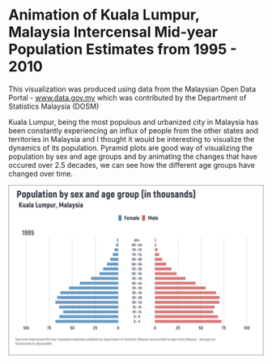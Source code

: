 # Animation of Kuala Lumpur, Malaysia Intercensal Mid-year Population Estimates from 1995 - 2010

This visualization was produced using data from the Malaysian Open Data Portal - www.data.gov.my which was contributed by the Department of Statistics Malaysia (DOSM)

Kuala Lumpur, being the most populous and urbanized city in Malaysia has been constantly experiencing an influx of people from the other states and territories in Malaysia and I thought it would be interesting to visualize the dynamics of its population. Pyramid plots are good way of visualizing the population by sex and age groups and by animating the changes that have occured over 2.5 decades, we can see how the different age groups have changed over time. 


![alt text](https://github.com/jasonjb82/DataViz-R/raw/master/Population_Pyramid_Animation_Plot/KL_POP_1995-2010.gif)
